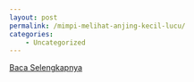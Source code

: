 ```yaml
---
layout: post
permalink: /mimpi-melihat-anjing-kecil-lucu/
categories:
    - Uncategorized
---
```


[Baca Selengkapnya](/01)